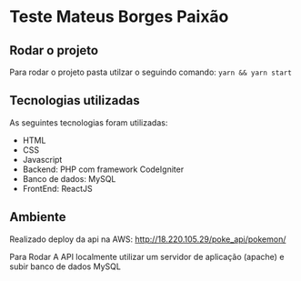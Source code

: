 # Teste Mateus Borges Paixão

## Rodar o projeto

Para rodar o projeto pasta utilzar o seguindo comando: 
```yarn && yarn start```

## Tecnologias utilizadas

As seguintes tecnologias foram utilizadas:
- HTML
- CSS 
- Javascript
- Backend: PHP com framework CodeIgniter
- Banco de dados: MySQL
- FrontEnd: ReactJS

## Ambiente

Realizado deploy da api na AWS: 
http://18.220.105.29/poke_api/pokemon/

Para Rodar A API localmente utilizar um servidor de aplicação (apache)
e subir banco de dados MySQL